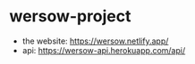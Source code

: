 # wersow-project
- the website: https://wersow.netlify.app/
- api: https://wersow-api.herokuapp.com/api/
